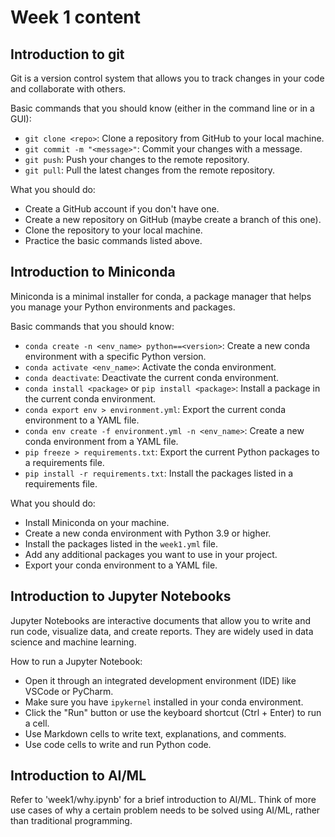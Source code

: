 # Week 1 content

## Introduction to git
Git is a version control system that allows you to track changes in your code and collaborate with others.

Basic commands that you should know (either in the command line or in a GUI):
- `git clone <repo>`: Clone a repository from GitHub to your local machine.
- `git commit -m "<message>"`: Commit your changes with a message.
- `git push`: Push your changes to the remote repository.
- `git pull`: Pull the latest changes from the remote repository.

What you should do:
- Create a GitHub account if you don't have one.
- Create a new repository on GitHub (maybe create a branch of this one).
- Clone the repository to your local machine.
- Practice the basic commands listed above.

## Introduction to Miniconda
Miniconda is a minimal installer for conda, a package manager that helps you manage your Python environments and packages.

Basic commands that you should know:
- `conda create -n <env_name> python==<version>`: Create a new conda environment with a specific Python version.
- `conda activate <env_name>`: Activate the conda environment.
- `conda deactivate`: Deactivate the current conda environment.
- `conda install <package>` or `pip install <package>`: Install a package in the current conda environment.
- `conda export env > environment.yml`: Export the current conda environment to a YAML file.
- `conda env create -f environment.yml -n <env_name>`: Create a new conda environment from a YAML file.
- `pip freeze > requirements.txt`: Export the current Python packages to a requirements file.
- `pip install -r requirements.txt`: Install the packages listed in a requirements file.

What you should do:
- Install Miniconda on your machine.
- Create a new conda environment with Python 3.9 or higher.
- Install the packages listed in the `week1.yml` file.
- Add any additional packages you want to use in your project.
- Export your conda environment to a YAML file.

## Introduction to Jupyter Notebooks
Jupyter Notebooks are interactive documents that allow you to write and run code, visualize data, and create reports. They are widely used in data science and machine learning.

How to run a Jupyter Notebook:
- Open it through an integrated development environment (IDE) like VSCode or PyCharm.
- Make sure you have `ipykernel` installed in your conda environment.
- Click the "Run" button or use the keyboard shortcut (Ctrl + Enter) to run a cell.
- Use Markdown cells to write text, explanations, and comments.
- Use code cells to write and run Python code.

## Introduction to AI/ML
Refer to 'week1/why.ipynb' for a brief introduction to AI/ML. Think of more use cases of why a certain problem needs to be solved using AI/ML, rather than traditional programming.
